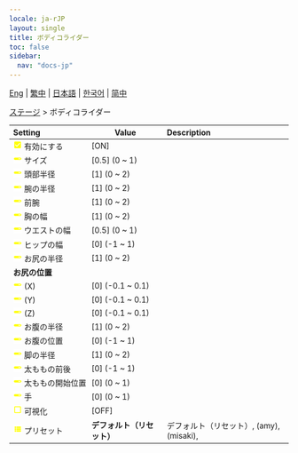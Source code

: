 ```yaml
---
locale: ja-rJP
layout: single
title: ボディコライダー
toc: false
sidebar:
  nav: "docs-jp"
---
```

[Eng](/dancexr/menu/2025.4/stage/body_colliders) | [繁中](/tw/dancexr/menu/2025.4/stage/body_colliders) | [日本語](/jp/dancexr/menu/2025.4/stage/body_colliders) | [한국어](/kr/dancexr/menu/2025.4/stage/body_colliders) | [简中](/zh/dancexr/menu/2025.4/stage/body_colliders)

[ステージ](../menu#ステージ) > ボディコライダー



| Setting | Value | Description |
| :--- | --- | :--- |
|<nobr> ![check_on icon](/images/icon/ic_check_on.png)  有効にする</nobr>| [ON] | 
|<nobr> ![slider icon](/images/icon/ic_slider.png)  サイズ</nobr>| [0.5] (0 ~ 1) | 
|<nobr> ![slider icon](/images/icon/ic_slider.png)  頭部半径</nobr>| [1] (0 ~ 2) | 
|<nobr> ![slider icon](/images/icon/ic_slider.png)  腕の半径</nobr>| [1] (0 ~ 2) | 
|<nobr> ![slider icon](/images/icon/ic_slider.png)  前腕</nobr>| [1] (0 ~ 2) | 
|<nobr> ![slider icon](/images/icon/ic_slider.png)  胸の幅</nobr>| [1] (0 ~ 2) | 
|<nobr> ![slider icon](/images/icon/ic_slider.png)  ウエストの幅</nobr>| [0.5] (0 ~ 1) | 
|<nobr> ![slider icon](/images/icon/ic_slider.png)  ヒップの幅</nobr>| [0] (-1 ~ 1) | 
|<nobr> ![slider icon](/images/icon/ic_slider.png)  お尻の半径</nobr>| [1] (0 ~ 2) | 
|<nobr> <b>お尻の位置</b></nobr>|| 
|<nobr> ![slider icon](/images/icon/ic_slider.png)  (X)</nobr>| [0] (-0.1 ~ 0.1) | 
|<nobr> ![slider icon](/images/icon/ic_slider.png)  (Y)</nobr>| [0] (-0.1 ~ 0.1) | 
|<nobr> ![slider icon](/images/icon/ic_slider.png)  (Z)</nobr>| [0] (-0.1 ~ 0.1) | 
|<nobr> ![slider icon](/images/icon/ic_slider.png)  お腹の半径</nobr>| [1] (0 ~ 2) | 
|<nobr> ![slider icon](/images/icon/ic_slider.png)  お腹の位置</nobr>| [0] (-1 ~ 1) | 
|<nobr> ![slider icon](/images/icon/ic_slider.png)  脚の半径</nobr>| [1] (0 ~ 2) | 
|<nobr> ![slider icon](/images/icon/ic_slider.png)  太ももの前後</nobr>| [0] (-1 ~ 1) | 
|<nobr> ![slider icon](/images/icon/ic_slider.png)  太ももの開始位置</nobr>| [0] (0 ~ 1) | 
|<nobr> ![slider icon](/images/icon/ic_slider.png)  手</nobr>| [0] (0 ~ 1) | 
|<nobr> ![check_off icon](/images/icon/ic_check_off.png)  可視化</nobr>| [OFF] | 
|<nobr> ![list icon](/images/icon/ic_list.png)  プリセット</nobr>| **デフォルト（リセット）** | デフォルト（リセット）, (amy), (misaki),  |
